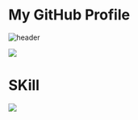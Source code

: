 # My GitHub Profile

![header](https://capsule-render.vercel.app/api?type=waving&color=auto&height=300&section=header&text=Welcome&fontSize=90&animation=fadeIn&fontAlignY=38&desc=Seonghoo1217's%20GitHub%20Profile&descAlignY=51&descAlign=62)

<img src="https://img.shields.io/badge/문자-색코드?style=for-the-badge&logo=이미지 이름&logoColor=black">

# SKill
<span>
    <img src="https://img.shields.io/badge/Instagram-ff69b4?style=plastic&logo=Instagram&logoColor=white"/>
</span>
